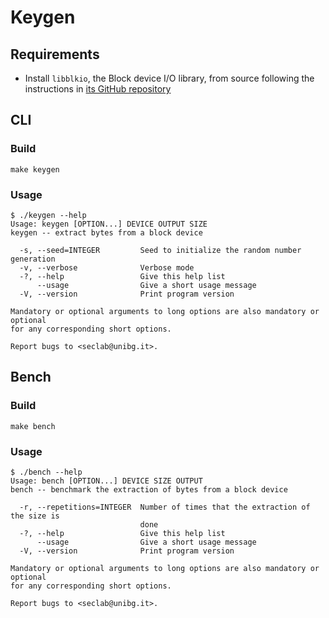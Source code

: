 # Keygen

## Requirements

- Install `libblkio`, the Block device I/O library, from source following the
  instructions in [its GitHub repository](https://gitlab.com/libblkio/libblkio)

## CLI

### Build

```shell
make keygen
```

### Usage

```shell
$ ./keygen --help
Usage: keygen [OPTION...] DEVICE OUTPUT SIZE
keygen -- extract bytes from a block device

  -s, --seed=INTEGER         Seed to initialize the random number generation
  -v, --verbose              Verbose mode
  -?, --help                 Give this help list
      --usage                Give a short usage message
  -V, --version              Print program version

Mandatory or optional arguments to long options are also mandatory or optional
for any corresponding short options.

Report bugs to <seclab@unibg.it>.
```

## Bench

### Build

```shell
make bench
```

### Usage

```sheel
$ ./bench --help
Usage: bench [OPTION...] DEVICE SIZE OUTPUT
bench -- benchmark the extraction of bytes from a block device

  -r, --repetitions=INTEGER  Number of times that the extraction of the size is
                             done
  -?, --help                 Give this help list
      --usage                Give a short usage message
  -V, --version              Print program version

Mandatory or optional arguments to long options are also mandatory or optional
for any corresponding short options.

Report bugs to <seclab@unibg.it>.
```
